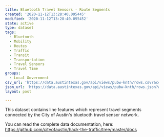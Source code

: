 ```yaml
---
title: Bluetooth Travel Sensors - Route Segments
created: '2020-11-12T13:28:40.095445'
modified: '2020-11-12T13:28:40.095452'
state: active
type: dataset
tags:
  - Bluetooth
  - Mobility
  - Routes
  - Traffic
  - Transit
  - Transportation
  - Travel Sensors
  - Travel Time
groups:
  - Local Government
csv_url: 'https://data.austintexas.gov/api/views/pubw-knth/rows.csv?accessType=DOWNLOAD'
json_url: 'https://data.austintexas.gov/api/views/pubw-knth/rows.json?accessType=DOWNLOAD'
layout: post

---
```

This dataset contains line features which represent travel segments connected by the City of Austin's bluetooth travel sensor network.

You can read the complete data documentation, here:
https://github.com/cityofaustin/hack-the-traffic/tree/master/docs
